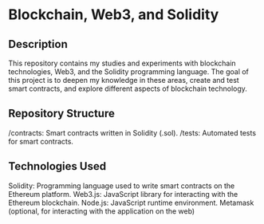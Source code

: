 # Blockchain, Web3, and Solidity

## Description
This repository contains my studies and experiments with blockchain technologies, Web3, and the Solidity programming language. The goal of this project is to deepen my knowledge in these areas, create and test smart contracts, and explore different aspects of blockchain technology.

## Repository Structure
/contracts: Smart contracts written in Solidity (.sol).
/tests: Automated tests for smart contracts.

## Technologies Used
Solidity: Programming language used to write smart contracts on the Ethereum platform.
Web3.js: JavaScript library for interacting with the Ethereum blockchain.
Node.js: JavaScript runtime environment.
Metamask (optional, for interacting with the application on the web)
